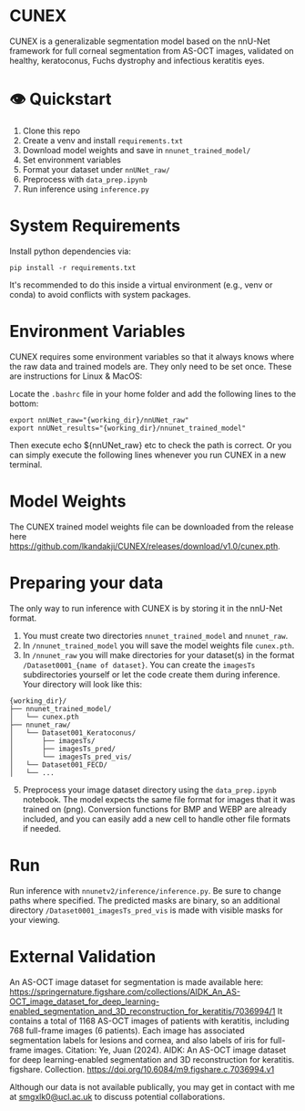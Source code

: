# CUNEX
CUNEX is a generalizable segmentation model based on the nnU-Net framework for full corneal segmentation from AS-OCT images, validated on healthy, keratoconus, Fuchs dystrophy and infectious keratitis eyes.

# 👁️ Quickstart
1. Clone this repo
2. Create a venv and install `requirements.txt`
3. Download model weights and save in `nnunet_trained_model/`
4. Set environment variables
5. Format your dataset under `nnUNet_raw/`
6. Preprocess with `data_prep.ipynb`
7. Run inference using `inference.py`

# System Requirements
Install python dependencies via:
```
pip install -r requirements.txt
```
It's recommended to do this inside a virtual environment (e.g., venv or conda) to avoid conflicts with system packages.

# Environment Variables
CUNEX requires some environment variables so that it always knows where the raw data and trained models are. They only need to be set once. These are instructions for Linux & MacOS:

Locate the ```.bashrc``` file in your home folder and add the following lines to the bottom:
```
export nnUNet_raw="{working_dir}/nnUNet_raw"
export nnUNet_results="{working_dir}/nnunet_trained_model"
```
Then execute echo ${nnUNet_raw} etc to check the path is correct. Or you can simply execute the following lines whenever you run CUNEX in a new terminal.

# Model Weights
The CUNEX trained model weights file can be downloaded from the release here https://github.com/lkandakji/CUNEX/releases/download/v1.0/cunex.pth.

# Preparing your data
The only way to run inference with CUNEX is by storing it in the nnU-Net format.
1. You must create two directories ```nnunet_trained_model``` and ```nnunet_raw```.
2. In ```/nnunet_trained_model``` you will save the model weights file ```cunex.pth```.
3. In ```/nnunet_raw``` you will make directories for your dataset(s) in the format ```/Dataset0001_{name of dataset}```. You can create the ```imagesTs``` subdirectories yourself or let the code create them during inference. Your directory will look like this:
```
{working_dir}/
├── nnunet_trained_model/
│   └── cunex.pth
├── nnunet_raw/
│   └── Dataset001_Keratoconus/
│       ├── imagesTs/
│       ├── imagesTs_pred/
│       └── imagesTs_pred_vis/
│   └── Dataset001_FECD/
│   └── ...
```

5. Preprocess your image dataset directory using the ```data_prep.ipynb``` notebook. The model expects the same file format for images that it was trained on (png). Conversion functions for BMP and WEBP are already included, and you can easily add a new cell to handle other file formats if needed.

# Run
Run inference with ```nnunetv2/inference/inference.py```. Be sure to change paths where specified. The predicted masks are binary, so an additional directory ```/Dataset0001_imagesTs_pred_vis``` is made with visible masks for your viewing.

# External Validation
An AS-OCT image dataset for segmentation is made available here: https://springernature.figshare.com/collections/AIDK_An_AS-OCT_image_dataset_for_deep_learning-enabled_segmentation_and_3D_reconstruction_for_keratitis/7036994/1
It contains a total of 1168 AS-OCT images of patients with keratitis, including 768 full-frame images (6 patients). Each image has associated segmentation labels for lesions and cornea, and also labels of iris for full-frame images.
Citation: Ye, Juan (2024). AIDK: An AS-OCT image dataset for deep learning-enabled segmentation and 3D reconstruction for keratitis. figshare. Collection. https://doi.org/10.6084/m9.figshare.c.7036994.v1

Although our data is not available publically, you may get in contact with me at smgxlk0@ucl.ac.uk to discuss potential collaborations.
